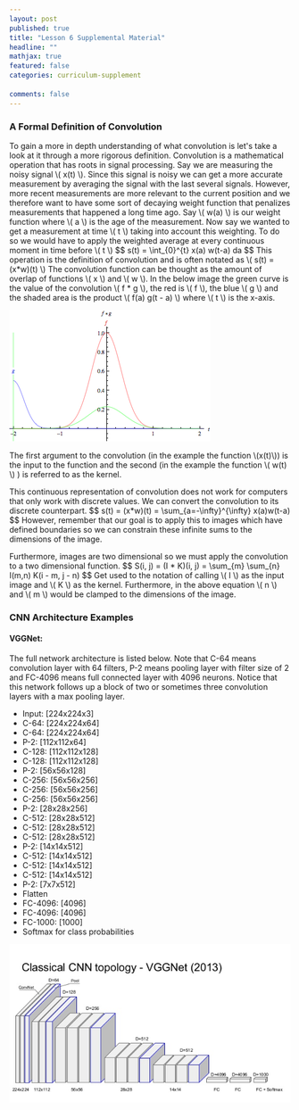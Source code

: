 ```yaml
---
layout: post
published: true
title: "Lesson 6 Supplemental Material"
headline: ""
mathjax: true
featured: false
categories: curriculum-supplement

comments: false
---
```



<h3><a name="convolution-formal"></a>A Formal Definition of Convolution</h3>

<p>
  To gain a more in depth understanding of what convolution is let's take a
  look at it through a more rigorous definition. Convolution is a mathematical
  operation that has roots in signal processing. Say we are measuring the
  noisy signal \( x(t) \). Since this signal is noisy we can get a more
  accurate measurement by averaging the signal with the last several signals.
  However, more recent measurements are more relevant to the current position
  and we therefore want to have some sort of decaying weight function that
  penalizes measurements that happened a long time ago. Say \( w(a) \) is our
  weight function where \( a \) is the age of the measurement. Now say we
  wanted to get a measurement at time \( t \) taking into account this
  weighting. To do so we would have to apply the weighted average at every
  continuous moment in time before \( t \)
  $$
  s(t) = \int_{0}^{t} x(a) w(t-a) da
  $$
  This operation is the definition of convolution and is often notated as \(
  s(t) = (x*w)(t) \) The convolution function can be thought as the amount of
  overlap of functions \( x \) and \( w \). In the below image the green curve
  is the value of the convolution \( f * g \), the red is \( f \), the blue \(
  g \) and the shaded area is the product \( f(a) g(t - a) \) where \( t \) is
  the x-axis. 
</p>

<img class='center-image' src='/assets/img/ml/cnn/convgaus.gif' />

<p>
  The first argument to the convolution (in the example the function \(x(t)\))
  is the input to the function and the second (in the example the function \(
  w(t) \) ) is referred to as the kernel. 
</p>

<p>
  This continuous representation of convolution does not work for computers
  that only work with discrete values. We can convert the convolution to its
  discrete counterpart.
  $$
  s(t) = (x*w)(t) = \sum_{a=-\infty}^{\infty} x(a)w(t-a)
  $$
  However, remember that our goal is to apply this to images which have defined
  boundaries so we can constrain these infinite sums to the dimensions of the
  image.
</p>

<p>
  Furthermore, images are two dimensional so we must apply the convolution to
  a two dimensional function. 
  $$
  S(i, j) = (I * K)(i, j) = \sum_{m} \sum_{n} I(m,n) K(i - m, j - n)
  $$
  Get used to the notation of calling \( I \) as the input image and \( K \) as
  the kernel. Furthermore, in the above equation \( n \) and \( m \) would be
  clamped to the dimensions of the image.
</p>


### CNN Architecture Examples

#### <a name="vggnet"></a>VGGNet:

The full network architecture is listed below. Note that C-64
means convolution layer with 64 filters, P-2 means pooling layer with
filter size of 2 and FC-4096 means full connected layer with 4096 neurons. 
Notice that this network follows up a block of two or
sometimes three convolution layers with a max pooling layer.

<ul>
  <li>Input: [224x224x3]</li>
  <li>C-64: [224x224x64]</li>
  <li>C-64: [224x224x64]</li>
  <li>P-2: [112x112x64]</li>
  <li>C-128: [112x112x128]</li>
  <li>C-128: [112x112x128]</li>
  <li>P-2: [56x56x128]</li>
  <li>C-256: [56x56x256]</li>
  <li>C-256: [56x56x256]</li>
  <li>C-256: [56x56x256]</li>
  <li>P-2: [28x28x256]</li>
  <li>C-512: [28x28x512]</li>
  <li>C-512: [28x28x512]</li>
  <li>C-512: [28x28x512]</li>
  <li>P-2: [14x14x512]</li>
  <li>C-512: [14x14x512]</li>
  <li>C-512: [14x14x512]</li>
  <li>C-512: [14x14x512]</li>
  <li>P-2: [7x7x512]</li>
  <li>Flatten</li>
  <li>FC-4096: [4096]</li>
  <li>FC-4096: [4096]</li>
  <li>FC-1000: [1000]</li>
  <li>Softmax for class probabilities</li>
</ul>

<img class='center-image' src='/assets/img/ml/cnn/vggnet.jpg' />